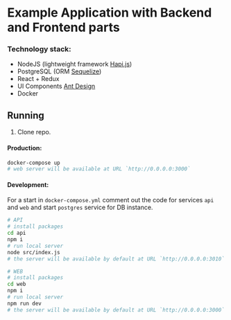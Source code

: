 # Example Application with Backend and Frontend parts

### Technology stack:
* NodeJS (lightweight framework [Hapi.js](https://hapijs.com/))
* PostgreSQL (ORM [Sequelize](http://docs.sequelizejs.com/))
* React + Redux
* UI Components [Ant Design](https://ant.design/)
* Docker

## Running

1) Clone repo.

#### Production:
```bash
docker-compose up
# web server will be available at URL `http://0.0.0.0:3000`
```

#### Development:
For a start in `docker-compose.yml` comment out the code for services `api` and `web` and start `postgres` service for DB instance.

```bash
# API
# install packages
cd api
npm i
# run local server
node src/index.js
# the server will be available by default at URL `http://0.0.0.0:3010`

# WEB
# install packages
cd web
npm i
# run local server
npm run dev
# the server will be available by default at URL `http://0.0.0.0:3000`
```

